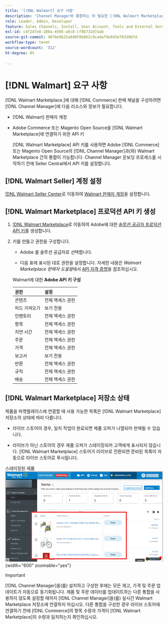 ```yaml
---
title: '[!DNL Walmart] 요구 사항'
description: 'Channel Manager와 통합하는 데 필요한 [!DNL Walmart Marketplace]정보 및 리소스가 있는지 확인하십시오.'
role: Leader, Admin, Developer
feature: Sales Channels, Install, User Account, Tools and External Services
exl-id: c4f247e8-280a-4595-a6c8-cf8b732d7aab
source-git-commit: 4670e9b25a840f86862c9cadaf9e6d3e70330b7d
workflow-type: tm+mt
source-wordcount: '312'
ht-degree: 0%

---
```


# [!DNL Walmart] 요구 사항

[!DNL Walmart Marketplace.]에 대해 [!DNL Commerce] 판매 채널을 구성하려면 [!DNL Channel Manager]에 다음 리소스와 정보가 필요합니다.

* [!DNL Walmart] 판매자 계정

* Adobe Commerce 또는 Magento Open Source을 [!DNL Walmart Marketplace]에 연결하기 위한 API 키

  [!DNL Walmart Marketplace] API 키를 사용하면 Adobe [!DNL Commerce] 또는 Magento Open Source의 [!DNL Channel Manager]과(와) Walmart Marketplace 간의 통합이 가능합니다. Channel Manager 온보딩 프로세스를 시작하기 전에 Seller Central에서 API 키를 설정합니다.

## [!DNL Walmart Seller] 계정 설정

[!DNL Walmart Seller Center](으)로 이동하여 [Walmart 판매자 계정](https://seller.walmart.com/signup?q=&amp;origin=solution_provider&amp;src=0014M00001zivMp)을 설정합니다.

## [!DNL Walmart Marketplace] 프로덕션 API 키 생성

1. [!DNL Walmart Marketplace](으)로 이동하여 Adobe에 대한 [솔루션 공급자 프로덕션 API 키](https://developer.walmart.com/#preloginModal?redirectUri=https%3A%2F%2Fdeveloper.walmart.com%2Faccount%2FgenerateKey)를 생성합니다.

1. 키를 만들고 권한을 구성합니다.

   * Adobe 를 솔루션 공급자로 선택합니다.

   * 다음 표에 표시된 대로 권한을 설정합니다. 자세한 내용은 _Walmart Marketplace 판매자 도움말_&#x200B;에서 [API 자격 증명](https://sellerhelp.walmart.com/seller/s/guide?article=000006422)을 참조하십시오.

   Walmart에 대한 **Adobe API 키 구성**

   | **권한** | **설정** |
   |----------------|-------------|
   | 콘텐츠 | 전체 액세스 권한 |
   | 피드 가져오기 | 보기 전용 |
   | 인벤토리 | 전체 액세스 권한 |
   | 항목 | 전체 액세스 권한 |
   | 지연 시간 | 전체 액세스 권한 |
   | 주문 | 전체 액세스 권한 |
   | 가격 | 전체 액세스 권한 |
   | 보고서 | 보기 전용 |
   | 반환 | 전체 액세스 권한 |
   | 규칙 | 전체 액세스 권한 |
   | 배송 | 전체 액세스 권한 |

## [!DNL Walmart Marketplace] 저장소 상태

제품을 마켓플레이스에 연결할 때 사용 가능한 목록은 [!DNL Walmart Marketplace] 저장소의 상태에 따라 다릅니다.

* 라이브 스토어의 경우, 일치 작업이 완료되면 제품 오퍼가 나열되어 판매될 수 있습니다.

* 라이브가 아닌 스토어의 경우 제품 오퍼가 스테이징되어 고객에게 표시되지 않습니다. [!DNL Walmart Marketplace] 스토어가 라이브로 전환되면 준비된 목록이 자동으로 라이브 스토어로 푸시됩니다.

스테이징된 제품 ![[!DNL Walmart Seller Central]개](assets/walmart-seller-central-staged.png){width="600" zoomable="yes"}

>[!IMPORTANT]
>
>[!DNL Channel Manager]을(를) 설치하고 구성한 후에는 모든 재고, 가격 및 주문 업데이트가 자동으로 동기화됩니다. 제품 및 주문 데이터를 업데이트하는 다른 통합을 사용하지 않도록 설정할 때까지 [!DNL Channel Manager]을(를) 실시간 Walmart Marketplace 저장소에 연결하지 마십시오. 다른 통합을 구성한 경우 라이브 스토어에 연결하기 전에 [!DNL Commerce]의 항목 수량과 가격이 [!DNL Walmart Marketplace]의 수량과 일치하는지 확인하십시오.

